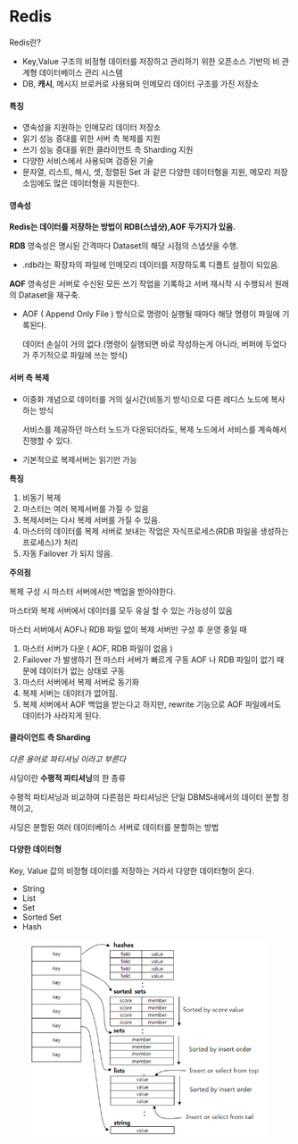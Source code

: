 # Redis

Redis란?

* Key,Value 구조의 비정형 데이터를 저장하고 관리하기 위한 오픈소스 기반의 비 관계형 데이터베이스 관리 시스템
* DB, **캐시**, 메시지 브로커로 사용되며 인메모리 데이터 구조를 가진 저장소

#### 특징

* 영속성을 지원하는 인메모리 데이터 저장소
* 읽기 성능 증대를 위한 서버 측 복제를 지원
* 쓰기 성능 증대를 위한 클라이언트 측 Sharding 지원
* 다양한 서비스에서 사용되며 검증된 기술
* 문자열, 리스트, 해시, 셋, 정렬된 Set 과 같은 다양한 데이터형을 지원, 메모리 저장소임에도 많은 데이터형을 지원한다.

#### 영속성

**Redis는 데이터를 저장하는 방법이 RDB(스냅샷),AOF 두가지가 있음.**

**RDB** 영속성은 명시된 간격마다 Dataset의 해당 시점의 스냅샷을 수행.

* .rdb라는 확장자의 파일에 인메모리 데이터를 저장하도록 디폴트 설정이 되있음.

**AOF** 영속성은 서버로 수신된 모든 쓰기 작업을 기록하고 서버 재시작 시 수행되서 원래의 Dataset을 재구축.

*   AOF ( Append Only File ) 방식으로 명령이 실행될 때마다 해당 명령이 파일에 기록된다.

    데이터 손실이 거의 없다.(명령이 실행되면 바로 작성하는게 아니라, 버퍼에 두었다가 주기적으로 파일에 쓰는 방식)

#### 서버 측 복제

*   이중화 개념으로 데이터를 거의 실시간(비동기 방식)으로 다른 레디스 노드에 복사하는 방식

    서비스를 제공하던 마스터 노드가 다운되더라도, 복제 노드에서 서비스를 계속해서 진행할 수 있다.
* 기본적으로 복제서버는 읽기만 가능

**특징**

1. 비동기 복제
2. 마스터는 여러 복제서버를 가질 수 있음
3. 복제서버는 다시 복제 서버를 가질 수 있음.
4. 마스터의 데이터를 복제 서버로 보내는 작업은 자식프로세스(RDB 파일을 생성하는 프로세스)가 처리
5. 자동 Failover 가 되지 않음.

**주의점**

복제 구성 시 마스터 서버에서만 백업을 받아야한다.

마스터와 복제 서버에서 데이터를 모두 유실 할 수 있는 가능성이 있음

마스터 서버에서 AOF나 RDB 파일 없이 복제 서버만 구성 후 운영 중일 때

1. 마스터 서버가 다운 ( AOF, RDB 파일이 없음 )
2. Failover 가 발생하기 전 마스터 서버가 빠르게 구동 AOF 나 RDB 파일이 없기 때문에 데이터가 없는 상태로 구동
3. 마스터 서버에서 복제 서버로 동기화
4. 복제 서버는 데이터가 없어짐.
5. 복제 서버에서 AOF 백업을 받는다고 하지만, rewrite 기능으로 AOF 파일에서도 데이터가 사라지게 된다.

#### 클라이언트 측 Sharding

_다른 용어로 파티셔닝 이라고 부른다_

샤딩이란 **수평적 파티셔닝**의 한 종류

수평적 파티셔닝과 비교하여 다른점은 파티셔닝은 단일 DBMS내에서의 데이터 분할 정책이고,

샤딩은 분할된 여러 데이터베이스 서버로 데이터를 분할하는 방법

#### 다양한 데이터형

Key, Value 값의 비정형 데이터를 저장하는 거라서 다양한 데이터형이 온다.

* String
* List&#x20;
* Set
* Sorted Set
* Hash

<figure><img src="../.gitbook/assets/image (1).png" alt=""><figcaption></figcaption></figure>





